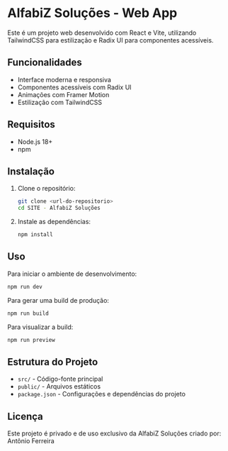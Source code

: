 # AlfabiZ Soluções - Web App

Este é um projeto web desenvolvido com React e Vite, utilizando TailwindCSS para estilização e Radix UI para componentes acessíveis.

## Funcionalidades

- Interface moderna e responsiva
- Componentes acessíveis com Radix UI
- Animações com Framer Motion
- Estilização com TailwindCSS

## Requisitos

- Node.js 18+
- npm

## Instalação

1. Clone o repositório:
   ```sh
   git clone <url-do-repositorio>
   cd SITE - AlfabiZ Soluções
   ```

2. Instale as dependências:
   ```sh
   npm install
   ```

## Uso

Para iniciar o ambiente de desenvolvimento:
```sh
npm run dev
```

Para gerar uma build de produção:
```sh
npm run build
```

Para visualizar a build:
```sh
npm run preview
```

## Estrutura do Projeto

- `src/` - Código-fonte principal
- `public/` - Arquivos estáticos
- `package.json` - Configurações e dependências do projeto

## Licença

Este projeto é privado e de uso exclusivo da AlfabiZ Soluções
criado por: Antônio Ferreira
